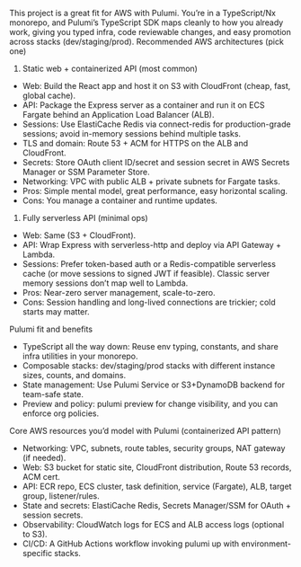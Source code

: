 This project is a great fit for AWS with Pulumi. You’re in a TypeScript/Nx monorepo, and Pulumi’s TypeScript SDK maps cleanly to how you already work, giving you typed infra, code reviewable changes, and easy promotion across stacks (dev/staging/prod).
Recommended AWS architectures (pick one)

1. Static web + containerized API (most common)

- Web: Build the React app and host it on S3 with CloudFront (cheap, fast, global cache).
- API: Package the Express server as a container and run it on ECS Fargate behind an Application Load Balancer (ALB).
- Sessions: Use ElastiCache Redis via connect-redis for production-grade sessions; avoid in-memory sessions behind multiple tasks.
- TLS and domain: Route 53 + ACM for HTTPS on the ALB and CloudFront.
- Secrets: Store OAuth client ID/secret and session secret in AWS Secrets Manager or SSM Parameter Store.
- Networking: VPC with public ALB + private subnets for Fargate tasks.
- Pros: Simple mental model, great performance, easy horizontal scaling.
- Cons: You manage a container and runtime updates.

1. Fully serverless API (minimal ops)

- Web: Same (S3 + CloudFront).
- API: Wrap Express with serverless-http and deploy via API Gateway + Lambda.
- Sessions: Prefer token-based auth or a Redis-compatible serverless cache (or move sessions to signed JWT if feasible). Classic server memory sessions don’t map well to Lambda.
- Pros: Near-zero server management, scale-to-zero.
- Cons: Session handling and long-lived connections are trickier; cold starts may matter.

Pulumi fit and benefits

- TypeScript all the way down: Reuse env typing, constants, and share infra utilities in your monorepo.
- Composable stacks: dev/staging/prod stacks with different instance sizes, counts, and domains.
- State management: Use Pulumi Service or S3+DynamoDB backend for team-safe state.
- Preview and policy: pulumi preview for change visibility, and you can enforce org policies.

Core AWS resources you’d model with Pulumi (containerized API pattern)

- Networking: VPC, subnets, route tables, security groups, NAT gateway (if needed).
- Web: S3 bucket for static site, CloudFront distribution, Route 53 records, ACM cert.
- API: ECR repo, ECS cluster, task definition, service (Fargate), ALB, target group, listener/rules.
- State and secrets: ElastiCache Redis, Secrets Manager/SSM for OAuth + session secrets.
- Observability: CloudWatch logs for ECS and ALB access logs (optional to S3).
- CI/CD: A GitHub Actions workflow invoking pulumi up with environment-specific stacks.
